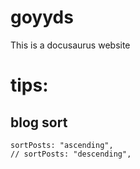 # goyyds

This is a docusaurus website


# tips:

## blog sort
```text
sortPosts: "ascending",
// sortPosts: "descending",
```

